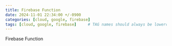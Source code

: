 ```yaml
---
title: Firebase Function
date: 2024-11-01 22:34:00 +/-0900
categories: [cloud, google, firebase]
tags: [cloud, google, firebase]     # TAG names should always be lowercase
---
```



Firebase Function
